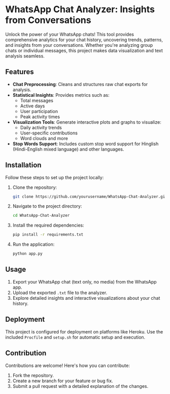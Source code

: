 # WhatsApp Chat Analyzer: Insights from Conversations

Unlock the power of your WhatsApp chats! This tool provides comprehensive analytics for your chat history, uncovering trends, patterns, and insights from your conversations. Whether you're analyzing group chats or individual messages, this project makes data visualization and text analysis seamless.

## Features
- **Chat Preprocessing**: Cleans and structures raw chat exports for analysis.
- **Statistical Insights**: Provides metrics such as:
  - Total messages
  - Active days
  - User participation
  - Peak activity times
- **Visualization Tools**: Generate interactive plots and graphs to visualize:
  - Daily activity trends
  - User-specific contributions
  - Word clouds and more
- **Stop Words Support**: Includes custom stop word support for Hinglish (Hindi-English mixed language) and other languages.

## Installation

Follow these steps to set up the project locally:

1. Clone the repository:
   ```bash
   git clone https://github.com/yourusername/WhatsApp-Chat-Analyzer.git
   
2. Navigate to the project directory:
   ```bash
   cd WhatsApp-Chat-Analyzer

3. Install the required dependencies:
    ```bash
    pip install -r requirements.txt

4. Run the application:
    ```bash
    python app.py

## Usage

1. Export your WhatsApp chat (text only, no media) from the WhatsApp app.
2. Upload the exported `.txt` file to the analyzer.
3. Explore detailed insights and interactive visualizations about your chat history.

## Deployment

This project is configured for deployment on platforms like Heroku. Use the included `Procfile` and `setup.sh` for automatic setup and execution.

## Contribution

Contributions are welcome! Here's how you can contribute:
1. Fork the repository.
2. Create a new branch for your feature or bug fix.
3. Submit a pull request with a detailed explanation of the changes.

